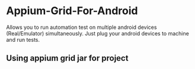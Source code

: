 # Appium-Grid-For-Android
Allows you to run automation test on multiple android devices (Real/Emulator) simultaneously.
Just plug your android devices to machine and run tests.

## Using appium grid jar for project
